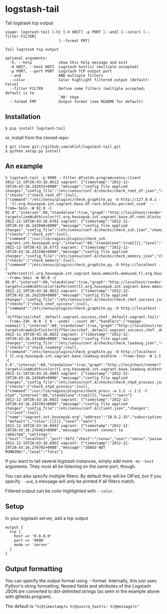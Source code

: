 # logstash-tail

Tail logstash tcp output

```
usage: logstash-tail [-h] [-H HOST] -p PORT [--and] [--color] [--filter FILTER]
                        [--format FMT]

Tail logstash tcp output

optional arguments:
  -h, --help            show this help message and exit
  -H HOST, --host HOST  Logstash host(s) (multiple accepted)
  -p PORT, --port PORT  Logstash TCP output port
  --and                 AND multiple filters
  --color               Color highlight filtered output [default: False]
  --filter FILTER       Define some filters (multiple accepted; default is to
                        `OR' them
  --format FMT          Output format (see README for default)
```

## Installation

`$ pip install logstash-tail`

or, install from the cloned repo:

```
$ git clone git://github.com/ohlol/logstash-tail.git
$ python setup.py install
```

## An example

```
% logstash-tail -p 9090 --filter @fields.program=sensu-client
2012-12-19T20:43:16.661Z vagrant: {"timestamp":"2012-12-19T20:43:16.242832+0000","message":"config file applied changes","config_file":"/etc/sensu/conf.d/checks/check_root_df.json","changes":{"checks":{"check_root_df":[null,{"command":"/etc/sensu/plugins/check_graphite.py -U http://127.0.0.1 -t 'tl.org.housepub.int.vagrant.base.df.root.blocks.percent_used' --from=-5min -W 92.0 -C 95.0","interval":60,"standalone":true,"graph":"http://localhost/render?target=lineWidth(color(tl.org.housepub.int.vagrant.base.df.root.blocks.percent_used,'green'),2)&target=threshold(92,'warn','yellow')&target=threshold(95,'crit','red')&yMin=0&yMax=100&width=1000&height=500"}]}},"level":"warn"}
2012-12-19T20:43:16.676Z vagrant: {"timestamp":"2012-12-19T20:43:16.243040+0000","message":"config file applied changes","config_file":"/etc/sensu/conf.d/checks/check_ssh.json","changes":{"checks":{"check_ssh":[null,{"command":"/usr/lib/nagios/plugins/check_ssh vagrant.int.housepub.org","interval":60,"standalone":true}]}},"level":"warn"}
2012-12-19T20:43:16.677Z vagrant: {"timestamp":"2012-12-19T20:43:16.243196+0000","message":"config file applied changes","config_file":"/etc/sensu/conf.d/checks/check_memory.json","changes":{"checks":{"check_memory":[null,{"command":"/etc/sensu/plugins/check_graphite.py -U http://localhost -t 'asPercent(tl.org.housepub.int.vagrant.base.meminfo.memused,tl.org.housepub.int.vagrant.base.meminfo.memtotal)' --from=-5min -W 90.0 -C 95.0","interval":60,"standalone":true,"graph":"http://localhost/render?target=lineWidth(color(asPercent(tl.org.housepub.int.vagrant.base.meminfo.memused,tl.org.housepub.int.vagrant.base.meminfo.memtotal),'green'),2)&target=threshold(90,'warn','yellow')&target=threshold(95,'crit','red')&yMin=0&yMax=100&width=1000&height=500"}]}},"level":"warn"}
2012-12-19T20:43:16.681Z vagrant: {"timestamp":"2012-12-19T20:43:16.243330+0000","message":"config file applied changes","config_file":"/etc/sensu/conf.d/checks/check_chef_success.json","changes":{"checks":{"check_chef_success":[null,{"command":"/etc/sensu/plugins/check_graphite.py -U http://localhost -t 'diffSeries(chef._default.vagrant.success,chef._default.vagrant.fail)' --from=-24h -W 0 -C 0 --under --count 36","handlers":["nopage-noemail"],"interval":60,"standalone":true,"graph":"http://localhost/render?target=drawAsInfinite(diffSeries(chef._default.vagrant.success,chef._default.vagrant.fail))&width=1000&height=500"}]}},"level":"warn"}
2012-12-19T20:43:16.683Z vagrant: {"timestamp":"2012-12-19T20:43:16.243486+0000","message":"config file applied changes","config_file":"/etc/sensu/conf.d/checks/check_loadavg.json","changes":{"checks":{"check_loadavg":[null,{"command":"/etc/sensu/plugins/check_graphite.py -U http://localhost -t tl.org.housepub.int.vagrant.base.loadavg.midterm --from=-5min -W 1.5 -C 2.0","interval":60,"standalone":true,"graph":"http://localhost/render?target=lineWidth(color(tl.org.housepub.int.vagrant.base.loadavg.midterm,'green'),2)&target=threshold(1.5,'warn','yellow')&target=threshold(2,'crit','red')&width=1000&height=500","grouped":3}]}},"level":"warn"}
2012-12-19T20:43:16.688Z vagrant: {"timestamp":"2012-12-19T20:43:16.243645+0000","message":"config file applied changes","config_file":"/etc/sensu/conf.d/checks/check_ntpd_process.json","changes":{"checks":{"check_ntpd_process":[null,{"command":"/usr/lib/nagios/plugins/check_procs -w 1:2 -c 1:2 -C ntpd","interval":60,"standalone":true}]}},"level":"warn"}
2012-12-19T20:43:16.692Z vagrant: {"timestamp":"2012-12-19T20:43:16.243781+0000","message":"config file applied changes","config_file":"/etc/sensu/conf.d/client.json","changes":{"client":[null,{"name":"vagrant.int.housepub.org","address":"10.0.2.15","subscriptions":["default"],"roles":[]}]},"level":"warn"}
2012-12-19T20:43:16.694Z vagrant: {"timestamp":"2012-12-19T20:43:16.276462+0000","message":"cannot connect to rabbitmq","settings":{"host":"localhost","port":5672,"vhost":"/sensu","user":"sensu","password":"password"},"level":"fatal"}
2012-12-19T20:43:16.695Z vagrant: {"timestamp":"2012-12-19T20:43:16.276702+0000","message":"SENSU NOT RUNNING!","level":"fatal"}
```

If you want to tail several logstash instances, simply add more `-H/--host` arguments. They must all be listening on the same port, though.

You can also specify multiple filters. By default they will be OR'ed, but if you specify `--and`, a message will only be printed if all filters match.

Filtered output can be color highlighted with `--color`.

## Setup

In your logstash server, add a tcp output

```
output {
  tcp {
    host => '0.0.0.0'
    port => '9090'
    mode => 'server'
  }
}
```

## Output formatting

You can specify the output format using --format. Internally, this just uses Python's string formatting. Nested fields and attributes of the Logstash JSON are converted to dot-delimited strings (as seen in the example above with @fields.program).

The default is `"%(@timestamp)s %(@source_host)s: %(@message)s"`

